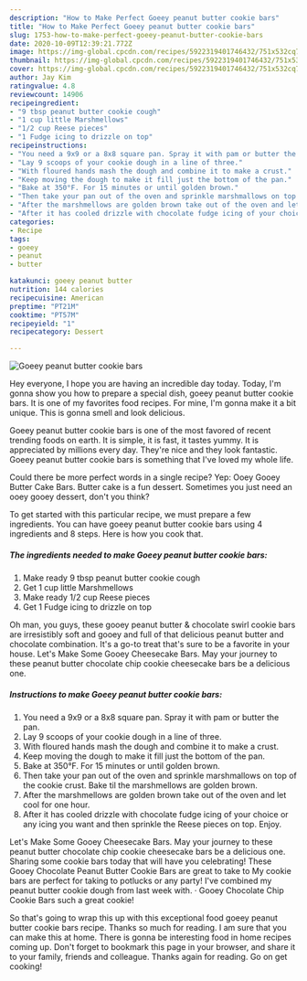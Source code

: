 ```yaml
---
description: "How to Make Perfect Goeey peanut butter cookie bars"
title: "How to Make Perfect Goeey peanut butter cookie bars"
slug: 1753-how-to-make-perfect-goeey-peanut-butter-cookie-bars
date: 2020-10-09T12:39:21.772Z
image: https://img-global.cpcdn.com/recipes/5922319401746432/751x532cq70/goeey-peanut-butter-cookie-bars-recipe-main-photo.jpg
thumbnail: https://img-global.cpcdn.com/recipes/5922319401746432/751x532cq70/goeey-peanut-butter-cookie-bars-recipe-main-photo.jpg
cover: https://img-global.cpcdn.com/recipes/5922319401746432/751x532cq70/goeey-peanut-butter-cookie-bars-recipe-main-photo.jpg
author: Jay Kim
ratingvalue: 4.8
reviewcount: 14906
recipeingredient:
- "9 tbsp peanut butter cookie cough"
- "1 cup little Marshmellows"
- "1/2 cup Reese pieces"
- "1 Fudge icing to drizzle on top"
recipeinstructions:
- "You need a 9x9 or a 8x8 square pan. Spray it with pam or butter the pan."
- "Lay 9 scoops of your cookie dough in a line of three."
- "With floured hands mash the dough and combine it to make a crust."
- "Keep moving the dough to make it fill just the bottom of the pan."
- "Bake at 350°F. For 15 minutes or until golden brown."
- "Then take your pan out of the oven and sprinkle marshmallows on top of the cookie crust. Bake til the marshmellows are golden brown."
- "After the marshmellows are golden brown take out of the oven and let cool for one hour."
- "After it has cooled drizzle with chocolate fudge icing of your choice or any icing you want and then sprinkle the Reese pieces on top.  Enjoy."
categories:
- Recipe
tags:
- goeey
- peanut
- butter

katakunci: goeey peanut butter 
nutrition: 144 calories
recipecuisine: American
preptime: "PT21M"
cooktime: "PT57M"
recipeyield: "1"
recipecategory: Dessert

---
```



![Goeey peanut butter cookie bars](https://img-global.cpcdn.com/recipes/5922319401746432/751x532cq70/goeey-peanut-butter-cookie-bars-recipe-main-photo.jpg)

Hey everyone, I hope you are having an incredible day today. Today, I'm gonna show you how to prepare a special dish, goeey peanut butter cookie bars. It is one of my favorites food recipes. For mine, I'm gonna make it a bit unique. This is gonna smell and look delicious.

Goeey peanut butter cookie bars is one of the most favored of recent trending foods on earth. It is simple, it is fast, it tastes yummy. It is appreciated by millions every day. They're nice and they look fantastic. Goeey peanut butter cookie bars is something that I've loved my whole life.

Could there be more perfect words in a single recipe? Yep: Ooey Gooey Butter Cake Bars. Butter cake is a fun dessert. Sometimes you just need an ooey gooey dessert, don&#39;t you think?


To get started with this particular recipe, we must prepare a few ingredients. You can have goeey peanut butter cookie bars using 4 ingredients and 8 steps. Here is how you cook that.

<!--inarticleads1-->

##### The ingredients needed to make Goeey peanut butter cookie bars:

1. Make ready 9 tbsp peanut butter cookie cough
1. Get 1 cup little Marshmellows
1. Make ready 1/2 cup Reese pieces
1. Get 1 Fudge icing to drizzle on top


Oh man, you guys, these gooey peanut butter &amp; chocolate swirl cookie bars are irresistibly soft and gooey and full of that delicious peanut butter and chocolate combination. It&#39;s a go-to treat that&#39;s sure to be a favorite in your house. Let&#39;s Make Some Gooey Cheesecake Bars. May your journey to these peanut butter chocolate chip cookie cheesecake bars be a delicious one. 

<!--inarticleads2-->

##### Instructions to make Goeey peanut butter cookie bars:

1. You need a 9x9 or a 8x8 square pan. Spray it with pam or butter the pan.
1. Lay 9 scoops of your cookie dough in a line of three.
1. With floured hands mash the dough and combine it to make a crust.
1. Keep moving the dough to make it fill just the bottom of the pan.
1. Bake at 350°F. For 15 minutes or until golden brown.
1. Then take your pan out of the oven and sprinkle marshmallows on top of the cookie crust. Bake til the marshmellows are golden brown.
1. After the marshmellows are golden brown take out of the oven and let cool for one hour.
1. After it has cooled drizzle with chocolate fudge icing of your choice or any icing you want and then sprinkle the Reese pieces on top.  Enjoy.


Let&#39;s Make Some Gooey Cheesecake Bars. May your journey to these peanut butter chocolate chip cookie cheesecake bars be a delicious one. Sharing some cookie bars today that will have you celebrating! These Gooey Chocolate Peanut Butter Cookie Bars are great to take to My cookie bars are perfect for taking to potlucks or any party! I&#39;ve combined my peanut butter cookie dough from last week with. · Gooey Chocolate Chip Cookie Bars such a great cookie! 

So that's going to wrap this up with this exceptional food goeey peanut butter cookie bars recipe. Thanks so much for reading. I am sure that you can make this at home. There is gonna be interesting food in home recipes coming up. Don't forget to bookmark this page in your browser, and share it to your family, friends and colleague. Thanks again for reading. Go on get cooking!
